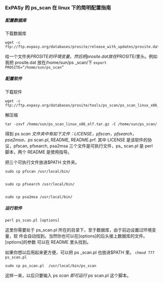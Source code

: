 ---
---

### ExPASy 的 ps_scan 在 linux 下的简明配置指南

##### 配置数据库

下载数据库

    wget -c
    ftp://ftp.expasy.org/databases/prosite/release_with_updates/prosite.dat

给一个文件夹$PROSITE 的环境变量，然后把 prosite.dat 放在$PROSITE/里头。例如我把 prosite.dat 放在/home/sun/ps \_scan/下 <code>export PROSITE=“/home/sun/ps_scan”</code>

##### 配置软件

下载软件

    wget -c
    ftp://ftp.expasy.org/databases/prosite/tools/ps_scan/ps_scan_linux_x86_elf.tar.gz

解压缩

    tar -zxvf /home/sun/ps_scan_linux_x86_elf.tar.gz -C /home/sun/ps_scan/

得到 ps _scan 文件夹中有如下文件：LICENSE，pfscan，pfsearch，psa2msa，ps_ scan.pl, README, README.prf. 其中 LICENSE 是该软件的协议，pfscan, pfsearch, psa2msa 三个文件是可执行文件，ps\_ scan.pl 是 perl 脚本，两个 README 是使用指导。

把三个可执行文件放进\$PATH 文件夹。

    sudo cp pfscan /usr/local/bin/


    sudo cp pfsearch /usr/local/bin/


    sudo cp psa2msa /usr/local/bin/

##### 运行软件

    perl ps_scan.pl [options]

这里你需要处于 ps_scan.pl 所在的目录下，至于数据库，由于前边设置过环境变量，软 件会自动找到。当然你也可以在[options]的后头接上数据库的文件。[options]的参数 可以在 README 里头找到。

如果你想以后用起来更方便，可以把 ps \_scan.pl 也放进\$PATH 里。 <code>chmod 777 ps_scan.pl</code>

    sudo cp ps_scan.pl  /usr/local/bin/ps_scan

这样一来，以后只要输入 ps _scan 即可运行 ps_ scan.pl 这个脚本。
